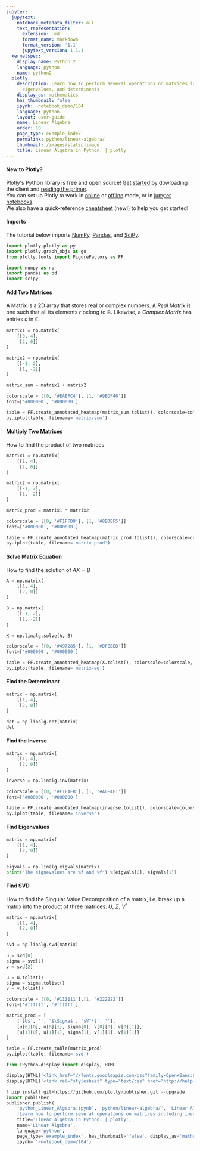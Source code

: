 ```yaml
---
jupyter:
  jupytext:
    notebook_metadata_filter: all
    text_representation:
      extension: .md
      format_name: markdown
      format_version: '1.1'
      jupytext_version: 1.1.1
  kernelspec:
    display_name: Python 2
    language: python
    name: python2
  plotly:
    description: Learn how to perform several operations on matrices including inverse,
      eigenvalues, and determinents
    display_as: mathematics
    has_thumbnail: false
    ipynb: ~notebook_demo/104
    language: python
    layout: user-guide
    name: Linear Algebra
    order: 10
    page_type: example_index
    permalink: python/linear-algebra/
    thumbnail: /images/static-image
    title: Linear Algebra in Python. | plotly
---
```


#### New to Plotly?
Plotly's Python library is free and open source! [Get started](https://plot.ly/python/getting-started/) by dowloading the client and [reading the primer](https://plot.ly/python/getting-started/).
<br>You can set up Plotly to work in [online](https://plot.ly/python/getting-started/#initialization-for-online-plotting) or [offline](https://plot.ly/python/getting-started/#initialization-for-offline-plotting) mode, or in [jupyter notebooks](https://plot.ly/python/getting-started/#start-plotting-online).
<br>We also have a quick-reference [cheatsheet](https://images.plot.ly/plotly-documentation/images/python_cheat_sheet.pdf) (new!) to help you get started!


#### Imports
The tutorial below imports [NumPy](http://www.numpy.org/), [Pandas](https://plot.ly/pandas/intro-to-pandas-tutorial/), and [SciPy](https://www.scipy.org/).

```python
import plotly.plotly as py
import plotly.graph_objs as go
from plotly.tools import FigureFactory as FF

import numpy as np
import pandas as pd
import scipy
```

#### Add Two Matrices


A Matrix is a 2D array that stores real or complex numbers. A _Real Matrix_ is one such that all its elements $r$ belong to $\mathbb{R}$. Likewise, a _Complex Matrix_ has entries $c$ in $\mathbb{C}$.

```python
matrix1 = np.matrix(
    [[0, 4],
     [2, 0]]
)

matrix2 = np.matrix(
    [[-1, 2],
     [1, -2]]
)

matrix_sum = matrix1 + matrix2

colorscale = [[0, '#EAEFC4'], [1, '#9BDF46']]
font=['#000000', '#000000']

table = FF.create_annotated_heatmap(matrix_sum.tolist(), colorscale=colorscale, font_colors=font)
py.iplot(table, filename='matrix-sum')
```

#### Multiply Two Matrices
How to find the product of two matrices

```python
matrix1 = np.matrix(
    [[1, 4],
     [2, 0]]
)

matrix2 = np.matrix(
    [[-1, 2],
     [1, -2]]
)

matrix_prod = matrix1 * matrix2

colorscale = [[0, '#F1FFD9'], [1, '#8BDBF5']]
font=['#000000', '#000000']

table = FF.create_annotated_heatmap(matrix_prod.tolist(), colorscale=colorscale, font_colors=font)
py.iplot(table, filename='matrix-prod')
```

#### Solve Matrix Equation
How to find the solution of $AX=B$

```python
A = np.matrix(
    [[1, 4],
     [2, 0]]
)

B = np.matrix(
    [[-1, 2],
     [1, -2]]
)

X = np.linalg.solve(A, B)

colorscale = [[0, '#497285'], [1, '#DFEBED']]
font=['#000000', '#000000']

table = FF.create_annotated_heatmap(X.tolist(), colorscale=colorscale, font_colors=font)
py.iplot(table, filename='matrix-eq')
```

#### Find the Determinant

```python
matrix = np.matrix(
    [[1, 4],
     [2, 0]]
)

det = np.linalg.det(matrix)
det
```

#### Find the Inverse

```python
matrix = np.matrix(
    [[1, 4],
     [2, 0]]
)

inverse = np.linalg.inv(matrix)

colorscale = [[0, '#F1FAFB'], [1, '#A0E4F1']]
font=['#000000', '#000000']

table = FF.create_annotated_heatmap(inverse.tolist(), colorscale=colorscale, font_colors=font)
py.iplot(table, filename='inverse')
```

#### Find Eigenvalues

```python
matrix = np.matrix(
    [[1, 4],
     [2, 0]]
)

eigvals = np.linalg.eigvals(matrix)
print("The eignevalues are %f and %f") %(eigvals[0], eigvals[1])
```

#### Find SVD
How to find the Singular Value Decomposition of a matrix, i.e. break up a matrix into the product of three matrices: $U$, $\Sigma$, $V^*$

```python
matrix = np.matrix(
    [[1, 4],
     [2, 0]]
)

svd = np.linalg.svd(matrix)

u = svd[0]
sigma = svd[1]
v = svd[2]

u = u.tolist()
sigma = sigma.tolist()
v = v.tolist()

colorscale = [[0, '#111111'],[1, '#222222']]
font=['#ffffff', '#ffffff']

matrix_prod = [
    ['$U$', '', '$\Sigma$', '$V^*$', ''],
    [u[0][0], u[0][1], sigma[0], v[0][0], v[0][1]],
    [u[1][0], u[1][1], sigma[1], v[1][0], v[1][1]]
]

table = FF.create_table(matrix_prod)
py.iplot(table, filename='svd')
```

```python
from IPython.display import display, HTML

display(HTML('<link href="//fonts.googleapis.com/css?family=Open+Sans:600,400,300,200|Inconsolata|Ubuntu+Mono:400,700" rel="stylesheet" type="text/css" />'))
display(HTML('<link rel="stylesheet" type="text/css" href="http://help.plot.ly/documentation/all_static/css/ipython-notebook-custom.css">'))

! pip install git+https://github.com/plotly/publisher.git --upgrade
import publisher
publisher.publish(
    'python_Linear_Algebra.ipynb', 'python/linear-algebra/', 'Linear Algebra | plotly',
    'Learn how to perform several operations on matrices including inverse, eigenvalues, and determinents',
    title='Linear Algebra in Python. | plotly',
    name='Linear Algebra',
    language='python',
    page_type='example_index', has_thumbnail='false', display_as='mathematics', order=10,
    ipynb= '~notebook_demo/104')
```

```python

```